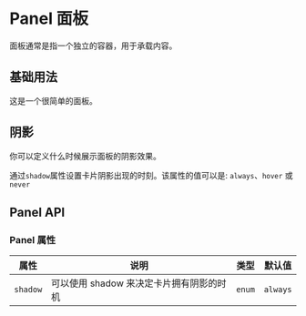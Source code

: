 # Panel 面板

面板通常是指一个独立的容器，用于承载内容。

## 基础用法

这是一个很简单的面板。

<demo vue="./example/base.vue"></demo>

## 阴影

你可以定义什么时候展示面板的阴影效果。

通过`shadow`属性设置卡片阴影出现的时刻。该属性的值可以是: `always`、`hover` 或 `never`

<demo vue="./example/shadow.vue"></demo>

## Panel API

### Panel 属性

| 属性     | 说明                                     | 类型                                      | 默认值   |
| -------- | ---------------------------------------- | ----------------------------------------- | -------- |
| `shadow` | 可以使用 shadow 来决定卡片拥有阴影的时机 | `enum`<Tool value="always,hover,never" /> | `always` |
